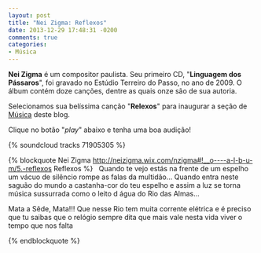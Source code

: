 ```yaml
---
layout: post
title: "Nei Zigma: Reflexos"
date: 2013-12-29 17:48:31 -0200
comments: true
categories: 
- Música
---
```

**Nei Zigma** é um compositor paulista. Seu primeiro CD, "**Linguagem dos Pássaros**", foi gravado no Estúdio Terreiro do Passo, no ano de 2009. O álbum contém doze canções, dentre as quais onze são de sua autoria.

Selecionamos sua belíssima canção "**Relexos**" para inaugurar a seção de [Música](/categorias/musica/) deste blog.

Clique no botão "*play*" abaixo e tenha uma boa audição!

{% soundcloud tracks 71905305 %}
<!--more-->
{% blockquote Nei Zigma http://neizigma.wix.com/nzigma#!__o----a-l-b-u-m/5.-reflexos Reflexos %}
&nbsp;
Quando te vejo
estás na frente de um espelho
um vácuo de silêncio 
rompe as falas da multidão...
Quando entra neste saguão do mundo a castanha-cor do teu espelho
e assim a luz se torna
música sussurrada
como o leito d água
do Rio das Almas...

Mata a Sêde, Mata!!!
Que nesse Rio 
tem muita corrente elétrica
e é preciso que tu saibas
que o relógio sempre dita
que mais vale nesta vida
viver o tempo que nos falta

{% endblockquote %}


